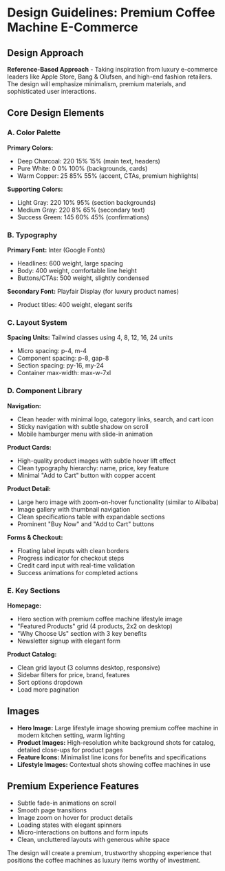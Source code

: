 # Design Guidelines: Premium Coffee Machine E-Commerce

## Design Approach
**Reference-Based Approach** - Taking inspiration from luxury e-commerce leaders like Apple Store, Bang & Olufsen, and high-end fashion retailers. The design will emphasize minimalism, premium materials, and sophisticated user interactions.

## Core Design Elements

### A. Color Palette
**Primary Colors:**
- Deep Charcoal: 220 15% 15% (main text, headers)
- Pure White: 0 0% 100% (backgrounds, cards)
- Warm Copper: 25 85% 55% (accent, CTAs, premium highlights)

**Supporting Colors:**
- Light Gray: 220 10% 95% (section backgrounds)
- Medium Gray: 220 8% 65% (secondary text)
- Success Green: 145 60% 45% (confirmations)

### B. Typography
**Primary Font:** Inter (Google Fonts)
- Headlines: 600 weight, large spacing
- Body: 400 weight, comfortable line height
- Buttons/CTAs: 500 weight, slightly condensed

**Secondary Font:** Playfair Display (for luxury product names)
- Product titles: 400 weight, elegant serifs

### C. Layout System
**Spacing Units:** Tailwind classes using 4, 8, 12, 16, 24 units
- Micro spacing: p-4, m-4
- Component spacing: p-8, gap-8
- Section spacing: py-16, my-24
- Container max-width: max-w-7xl

### D. Component Library

**Navigation:**
- Clean header with minimal logo, category links, search, and cart icon
- Sticky navigation with subtle shadow on scroll
- Mobile hamburger menu with slide-in animation

**Product Cards:**
- High-quality product images with subtle hover lift effect
- Clean typography hierarchy: name, price, key feature
- Minimal "Add to Cart" button with copper accent

**Product Detail:**
- Large hero image with zoom-on-hover functionality (similar to Alibaba)
- Image gallery with thumbnail navigation
- Clean specifications table with expandable sections
- Prominent "Buy Now" and "Add to Cart" buttons

**Forms & Checkout:**
- Floating label inputs with clean borders
- Progress indicator for checkout steps
- Credit card input with real-time validation
- Success animations for completed actions

### E. Key Sections

**Homepage:**
- Hero section with premium coffee machine lifestyle image
- "Featured Products" grid (4 products, 2x2 on desktop)
- "Why Choose Us" section with 3 key benefits
- Newsletter signup with elegant form

**Product Catalog:**
- Clean grid layout (3 columns desktop, responsive)
- Sidebar filters for price, brand, features
- Sort options dropdown
- Load more pagination

## Images
- **Hero Image:** Large lifestyle image showing premium coffee machine in modern kitchen setting, warm lighting
- **Product Images:** High-resolution white background shots for catalog, detailed close-ups for product pages
- **Feature Icons:** Minimalist line icons for benefits and specifications
- **Lifestyle Images:** Contextual shots showing coffee machines in use

## Premium Experience Features
- Subtle fade-in animations on scroll
- Smooth page transitions
- Image zoom on hover for product details
- Loading states with elegant spinners
- Micro-interactions on buttons and form inputs
- Clean, uncluttered layouts with generous white space

The design will create a premium, trustworthy shopping experience that positions the coffee machines as luxury items worthy of investment.